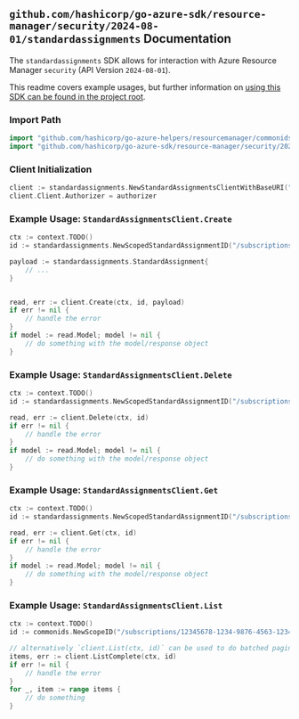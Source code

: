 
## `github.com/hashicorp/go-azure-sdk/resource-manager/security/2024-08-01/standardassignments` Documentation

The `standardassignments` SDK allows for interaction with Azure Resource Manager `security` (API Version `2024-08-01`).

This readme covers example usages, but further information on [using this SDK can be found in the project root](https://github.com/hashicorp/go-azure-sdk/tree/main/docs).

### Import Path

```go
import "github.com/hashicorp/go-azure-helpers/resourcemanager/commonids"
import "github.com/hashicorp/go-azure-sdk/resource-manager/security/2024-08-01/standardassignments"
```


### Client Initialization

```go
client := standardassignments.NewStandardAssignmentsClientWithBaseURI("https://management.azure.com")
client.Client.Authorizer = authorizer
```


### Example Usage: `StandardAssignmentsClient.Create`

```go
ctx := context.TODO()
id := standardassignments.NewScopedStandardAssignmentID("/subscriptions/12345678-1234-9876-4563-123456789012/resourceGroups/some-resource-group", "standardAssignmentName")

payload := standardassignments.StandardAssignment{
	// ...
}


read, err := client.Create(ctx, id, payload)
if err != nil {
	// handle the error
}
if model := read.Model; model != nil {
	// do something with the model/response object
}
```


### Example Usage: `StandardAssignmentsClient.Delete`

```go
ctx := context.TODO()
id := standardassignments.NewScopedStandardAssignmentID("/subscriptions/12345678-1234-9876-4563-123456789012/resourceGroups/some-resource-group", "standardAssignmentName")

read, err := client.Delete(ctx, id)
if err != nil {
	// handle the error
}
if model := read.Model; model != nil {
	// do something with the model/response object
}
```


### Example Usage: `StandardAssignmentsClient.Get`

```go
ctx := context.TODO()
id := standardassignments.NewScopedStandardAssignmentID("/subscriptions/12345678-1234-9876-4563-123456789012/resourceGroups/some-resource-group", "standardAssignmentName")

read, err := client.Get(ctx, id)
if err != nil {
	// handle the error
}
if model := read.Model; model != nil {
	// do something with the model/response object
}
```


### Example Usage: `StandardAssignmentsClient.List`

```go
ctx := context.TODO()
id := commonids.NewScopeID("/subscriptions/12345678-1234-9876-4563-123456789012/resourceGroups/some-resource-group")

// alternatively `client.List(ctx, id)` can be used to do batched pagination
items, err := client.ListComplete(ctx, id)
if err != nil {
	// handle the error
}
for _, item := range items {
	// do something
}
```
